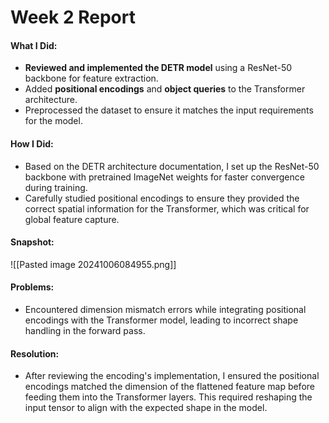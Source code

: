# Week 2 Report

#### What I Did:
- **Reviewed and implemented the DETR model** using a ResNet-50 backbone for feature extraction.
- Added **positional encodings** and **object queries** to the Transformer architecture.
- Preprocessed the dataset to ensure it matches the input requirements for the model.

#### How I Did:
- Based on the DETR architecture documentation, I set up the ResNet-50 backbone with pretrained ImageNet weights for faster convergence during training.
- Carefully studied positional encodings to ensure they provided the correct spatial information for the Transformer, which was critical for global feature capture.

#### Snapshot:
![[Pasted image 20241006084955.png]]

#### Problems:
- Encountered dimension mismatch errors while integrating positional encodings with the Transformer model, leading to incorrect shape handling in the forward pass.

#### Resolution:
- After reviewing the encoding's implementation, I ensured the positional encodings matched the dimension of the flattened feature map before feeding them into the Transformer layers. This required reshaping the input tensor to align with the expected shape in the model.

